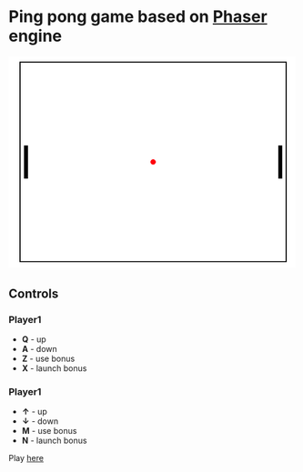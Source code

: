 # Ping pong game based on [Phaser](http://phaser.io/) engine

![lines-balls demo](assets/lines.png)

## Controls
### Player1
 * <b>Q</b> - up
 * <b>A</b> - down
 * <b>Z</b> - use bonus
 * <b>X</b> - launch bonus
 
### Player1
 * <b>↑</b> - up
 * <b>↓</b> - down
 * <b>M</b> - use bonus
 * <b>N</b> - launch bonus

Play [here](https://github.com/andrejko/gauge.js/blob/master/demo.html)